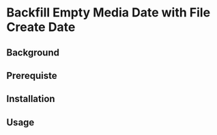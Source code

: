 # Backfill Empty Media Date with File Create Date

## Background

## Prerequiste

## Installation

## Usage
